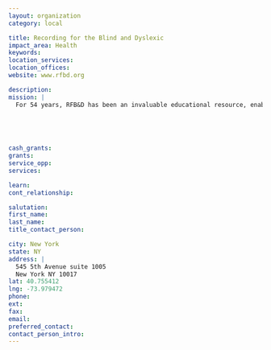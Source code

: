 ```yaml
---
layout: organization
category: local

title: Recording for the Blind and Dyslexic
impact_area: Health
keywords: 
location_services: 
location_offices: 
website: www.rfbd.org

description: 
mission: |
  For 54 years, RFB&D has been an invaluable educational resource, enabling those with print disabilities to complete their educations, advance their careers, and gain self-esteem.

  

  

cash_grants: 
grants: 
service_opp: 
services: 

learn: 
cont_relationship: 

salutation: 
first_name: 
last_name: 
title_contact_person: 

city: New York
state: NY
address: |
  545 5th Avenue suite 1005    
  New York NY 10017
lat: 40.755412
lng: -73.979472
phone: 
ext: 
fax: 
email: 
preferred_contact: 
contact_person_intro: 
---
```

